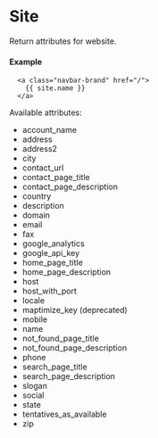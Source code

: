 # Site

Return attributes for website.

#### Example

~~~ liquid
  <a class="navbar-brand" href="/">
    {{ site.name }}
  </a>
~~~

Available attributes:

* account_name
* address
* address2
* city
* contact_url
* contact_page_title
* contact_page_description
* country
* description
* domain
* email
* fax
* google_analytics
* google_api_key
* home_page_title
* home_page_description
* host
* host_with_port
* locale
* maptimize_key (deprecated)
* mobile
* name
* not_found_page_title
* not_found_page_description
* phone
* search_page_title
* search_page_description
* slogan
* social
* state
* tentatives_as_available
* zip
